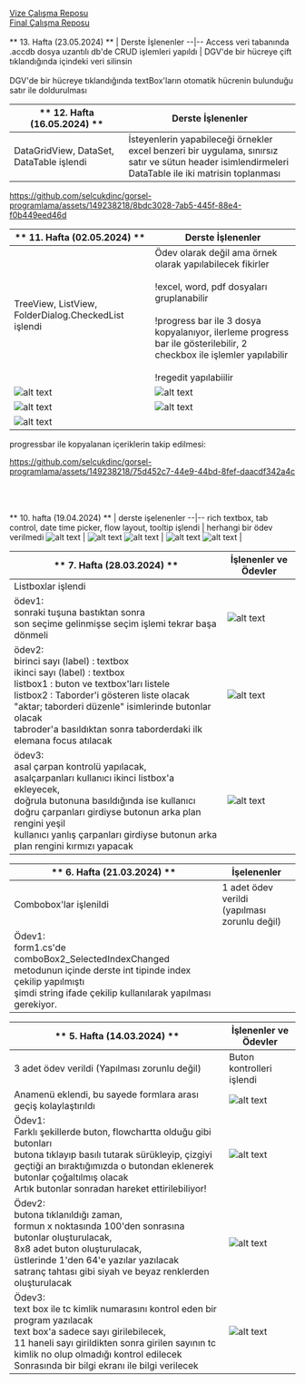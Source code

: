 <p align = "center">
  
  [Vize Çalışma Reposu](https://github.com/selcukdinc/VizeCalisma)<br>
  [Final Çalışma Reposu](https://github.com/selcukdinc/GP_FinalCalisma)<br><br>
** 13. Hafta (23.05.2024) ** | Derste İşlenenler
--|--
Access veri tabanında .accdb dosya uzantılı db'de CRUD işlemleri yapıldı | DGV'de bir hücreye çift tıklandığında içindeki veri silinsin <br><br> DGV'de bir hücreye tıklandığında textBox'ların otomatik hücrenin bulunduğu satır ile doldurulması


** 12. Hafta (16.05.2024) ** | Derste İşlenenler
--|--
DataGridView, DataSet, DataTable işlendi| İsteyenlerin yapabileceği örnekler <br> excel benzeri bir uygulama, sınırsız satır ve sütun header isimlendirmeleri<br>DataTable ile iki matrisin toplanması 



https://github.com/selcukdinc/gorsel-programlama/assets/149238218/8bdc3028-7ab5-445f-88e4-f0b449eed46d




** 11. Hafta (02.05.2024) ** | Derste İşlenenler
--|--
TreeView, ListView, FolderDialog.CheckedList işlendi | Ödev olarak değil ama örnek olarak yapılabilecek fikirler<br><br>!excel, word, pdf dosyaları gruplanabilir<br><br>!progress bar ile 3 dosya kopyalanıyor, ilerleme progress bar ile gösterilebilir, 2 checkbox ile işlemler yapılabilir<br><br>!regedit yapılabiilir
![alt text](https://github.com/selcukdinc/gorsel-programlama/blob/main/11.Hafta(02.05.24)/images/TreeView.png?raw=true)|![alt text](https://github.com/selcukdinc/gorsel-programlama/blob/main/11.Hafta(02.05.24)/images/ListView.png?raw=true)
![alt text](https://github.com/selcukdinc/gorsel-programlama/blob/main/11.Hafta(02.05.24)/images/FolderDialog.png?raw=true)|![alt text](https://github.com/selcukdinc/gorsel-programlama/blob/main/11.Hafta(02.05.24)/images/groupFiles.png?raw=true)
![alt text](https://github.com/selcukdinc/gorsel-programlama/blob/main/11.Hafta(02.05.24)/images/regedit.png?raw=true) |

progressbar ile kopyalanan içeriklerin takip edilmesi:  

https://github.com/selcukdinc/gorsel-programlama/assets/149238218/75d452c7-44e9-44bd-8fef-daacdf342a4c

<br><br><br>
** 10. hafta (19.04.2024) ** | derste işelenenler
--|--
rich textbox, tab control, date time picker, flow layout, tooltip işlendi | herhangi bir ödev verilmedi
![alt text](https://github.com/selcukdinc/gorsel-programlama/blob/main/10.Hafta(18.04.24)/images/TextEditor.png?raw=true) | ![alt text](https://github.com/selcukdinc/gorsel-programlama/blob/main/10.Hafta(18.04.24)/images/dateTimePicker.png?raw=true) 
![alt text](https://github.com/selcukdinc/gorsel-programlama/blob/main/10.Hafta(18.04.24)/images/flowLayout.png?raw=true) | ![alt text](https://github.com/selcukdinc/gorsel-programlama/blob/main/10.Hafta(18.04.24)/images/NotifySender.png?raw=true)
![alt text](https://github.com/selcukdinc/gorsel-programlama/blob/main/10.Hafta(18.04.24)/images/Notify.png?raw=true) | 

** 7. Hafta (28.03.2024) ** |  İşlenenler ve Ödevler
--|--
Listboxlar işlendi |  
ödev1:<br>sonraki tuşuna bastıktan sonra <br>son seçime gelinmişse seçim işlemi tekrar başa dönmeli | ![alt text](https://github.com/selcukdinc/gorsel-programlama/blob/main/7.Hafta(28.03.24)/images/Odev1.gif?raw=true)
ödev2:<br>birinci sayı (label) : textbox<br>ikinci sayı (label) : textbox<br>listbox1 : buton ve textbox'ları listele<br>listbox2 : Taborder'i gösteren liste olacak<br>"aktar; taborderi düzenle" isimlerinde butonlar olacak<br>tabroder'a basıldıktan sonra taborderdaki ilk elemana focus atılacak | ![alt text](https://github.com/selcukdinc/gorsel-programlama/blob/main/7.Hafta(28.03.24)/images/Odev2.gif?raw=true)
ödev3:<br>asal çarpan kontrolü yapılacak,<br>asalçarpanları kullanıcı ikinci listbox'a ekleyecek, <br>doğrula butonuna basıldığında ise kullanıcı doğru çarpanları girdiyse butonun arka plan rengini yeşil <br> kullanıcı yanlış çarpanları girdiyse butonun arka plan rengini kırmızı yapacak | ![alt text](https://github.com/selcukdinc/gorsel-programlama/blob/main/7.Hafta(28.03.24)/images/Odev3.gif?raw=true)

** 6. Hafta (21.03.2024) ** | İşelenenler
--|--
Combobox'lar işlenildi  | 1 adet ödev verildi (yapılması zorunlu değil)  
Ödev1:<br>form1.cs'de comboBox2_SelectedIndexChanged metodunun içinde derste int tipinde index çekilip yapılmıştı<br>şimdi string ifade çekilip kullanılarak yapılması gerekiyor.|  

** 5. Hafta (14.03.2024)  ** | İşlenenler ve Ödevler
--|--
3 adet ödev verildi (Yapılması zorunlu değil) | Buton kontrolleri işlendi
Anamenü eklendi, bu sayede formlara arası geçiş kolaylaştırıldı | ![alt text](https://github.com/selcukdinc/gorsel-programlama/blob/main/5.Hafta(14.03.24)/images/AnaMenu.png?raf=true)
  Ödev1:<br>Farklı şekillerde buton, flowchartta olduğu gibi butonları<br>butona tıklayıp basılı tutarak sürükleyip, çizgiyi geçtiği an bıraktığımızda o butondan eklenerek butonlar çoğaltılmış olacak<br>Artık butonlar sonradan hareket ettirilebiliyor!<br> | ![alt text](https://github.com/selcukdinc/gorsel-programlama/blob/main/5.Hafta(14.03.24)/images/Btns.gif?raw=true)
  Ödev2:<br>butona tıklanıldığı zaman,<br>formun x noktasında 100'den sonrasına butonlar oluşturulacak,<br>8x8 adet buton oluşturulacak,<br>üstlerinde 1'den 64'e yazılar yazılacak<br>satranç tahtası gibi siyah ve beyaz renklerden oluşturulacak<br>|![alt text](https://github.com/selcukdinc/gorsel-programlama/blob/main/5.Hafta(14.03.24)/images/Strnc.gif?raw=true)
  Ödev3:<br>text box ile tc kimlik numarasını kontrol eden bir program yazılacak<br>text box'a sadece sayı girilebilecek,<br>11 haneli sayı girildikten sonra girilen sayının tc kimlik no olup olmadığı kontrol edilecek<br>Sonrasında bir bilgi ekranı ile bilgi verilecek| ![alt text](https://github.com/selcukdinc/gorsel-programlama/blob/main/5.Hafta(14.03.24)/images/TCNoKontrol.png?raf=true)
</p>
